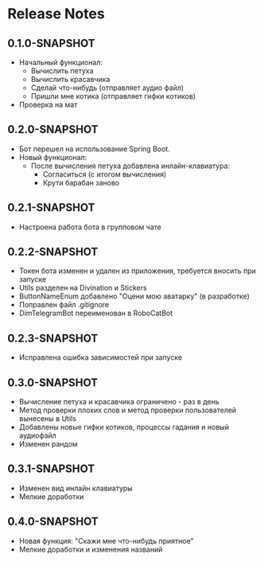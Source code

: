# Release Notes

## 0.1.0-SNAPSHOT
* Начальный функционал:
  * Вычислить петуха
  * Вычислить красавчика
  * Сделай что-нибудь (отправляет аудио файл)
  * Пришли мне котика (отправляет гифки котиков)
* Проверка на мат

## 0.2.0-SNAPSHOT
* Бот перешел на использование Spring Boot.
* Новый функционал:
  * После вычисления петуха добавлена инлайн-клавиатура:
    * Согласиться (с итогом вычисления)
    * Крути барабан заново

## 0.2.1-SNAPSHOT
* Настроена работа бота в групповом чате

## 0.2.2-SNAPSHOT
* Токен бота изменен и удален из приложения, требуется вносить при запуске
* Utils разделен на Divination и Stickers
* ButtonNameEnum добавлено "Оцени мою аватарку" (в разработке)
* Поправлен файл .gitignore
* DimTelegramBot переименован в RoboCatBot

## 0.2.3-SNAPSHOT
* Исправлена ошибка зависимостей при запуске

## 0.3.0-SNAPSHOT
* Вычисление петуха и красавчика ограничено - раз в день
* Метод проверки плохих слов и метод проверки пользователей вынесены в Utils
* Добавлены новые гифки котиков, процессы гадания и новый аудиофайл
* Изменен рандом

## 0.3.1-SNAPSHOT
* Изменен вид инлайн клавиатуры
* Мелкие доработки

## 0.4.0-SNAPSHOT
* Новая функция: "Скажи мне что-нибудь приятное"
* Мелкие доработки и изменения названий